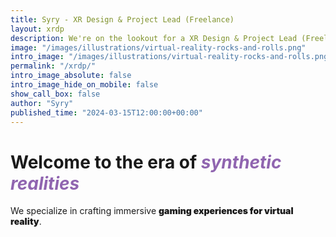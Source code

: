 ```yaml
---
title: Syry - XR Design & Project Lead (Freelance)
layout: xrdp
description: We're on the lookout for a XR Design & Project Lead (Freelance) who is passionate about leveraging XR and is eager to rapidly learn.
image: "/images/illustrations/virtual-reality-rocks-and-rolls.png"
intro_image: "/images/illustrations/virtual-reality-rocks-and-rolls.png"
permalink: "/xrdp/"
intro_image_absolute: false
intro_image_hide_on_mobile: false
show_call_box: false
author: "Syry"
published_time: "2024-03-15T12:00:00+00:00"
---
```


# Welcome to the era of *<span style="color:#9065b0">synthetic realities</span>*

We specialize in crafting immersive <strong style="font-weight: 900;">gaming experiences for virtual reality</strong>.
